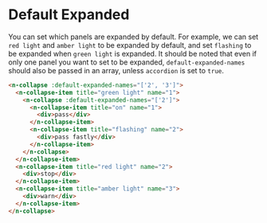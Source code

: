 # Default Expanded

You can set which panels are expanded by default. For example, we can set `red light` and `amber light` to be expanded by default, and set `flashing` to be expanded when `green light` is expanded. It should be noted that even if only one panel you want to set to be expanded, `default-expanded-names` should also be passed in an array, unless `accordion` is set to `true`.

```html
<n-collapse :default-expanded-names="['2', '3']">
  <n-collapse-item title="green light" name="1">
    <n-collapse :default-expanded-names="['2']">
      <n-collapse-item title="on" name="1">
        <div>pass</div>
      </n-collapse-item>
      <n-collapse-item title="flashing" name="2">
        <div>pass fastly</div>
      </n-collapse-item>
    </n-collapse>
  </n-collapse-item>
  <n-collapse-item title="red light" name="2">
    <div>stop</div>
  </n-collapse-item>
  <n-collapse-item title="amber light" name="3">
    <div>warn</div>
  </n-collapse-item>
</n-collapse>
```
